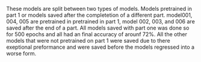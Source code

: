 These models are split between two types of models. Models pretrained in part 1 or models saved after the completetion of a different part. 
model001, 004, 005 are pretrained in pretrained in part 1, model 002, 003, and 006 are saved after the end of a part. 
All models saved with part one was done so for 500 epochs and all had an final accuracy of arounf 72%.
All the other models that were not pretrained on part 1 were saved due to there exeptional preformance and were saved before the models regressed into a worse form.

